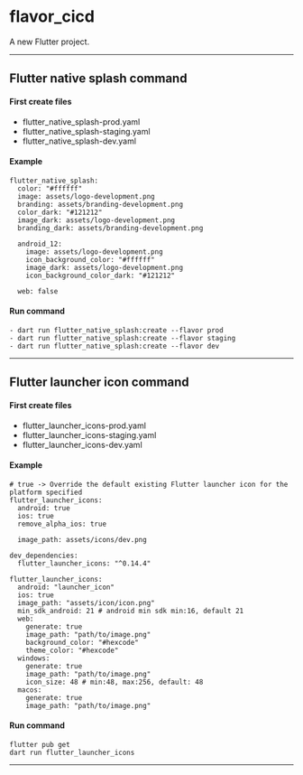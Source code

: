 # flavor_cicd

A new Flutter project.

---

## Flutter native splash command
#### First create files
- flutter_native_splash-prod.yaml
- flutter_native_splash-staging.yaml
- flutter_native_splash-dev.yaml
#### Example
```
flutter_native_splash:
  color: "#ffffff"
  image: assets/logo-development.png
  branding: assets/branding-development.png
  color_dark: "#121212"
  image_dark: assets/logo-development.png
  branding_dark: assets/branding-development.png

  android_12:
    image: assets/logo-development.png
    icon_background_color: "#ffffff"
    image_dark: assets/logo-development.png
    icon_background_color_dark: "#121212"

  web: false
```
#### Run command
```
- dart run flutter_native_splash:create --flavor prod
- dart run flutter_native_splash:create --flavor staging
- dart run flutter_native_splash:create --flavor dev
```
---

## Flutter launcher icon command
#### First create files
- flutter_launcher_icons-prod.yaml
- flutter_launcher_icons-staging.yaml
- flutter_launcher_icons-dev.yaml
#### Example
```
# true -> Override the default existing Flutter launcher icon for the platform specified
flutter_launcher_icons:
  android: true
  ios: true
  remove_alpha_ios: true

  image_path: assets/icons/dev.png
```
```
dev_dependencies:
  flutter_launcher_icons: "^0.14.4"

flutter_launcher_icons:
  android: "launcher_icon"
  ios: true
  image_path: "assets/icon/icon.png"
  min_sdk_android: 21 # android min sdk min:16, default 21
  web:
    generate: true
    image_path: "path/to/image.png"
    background_color: "#hexcode"
    theme_color: "#hexcode"
  windows:
    generate: true
    image_path: "path/to/image.png"
    icon_size: 48 # min:48, max:256, default: 48
  macos:
    generate: true
    image_path: "path/to/image.png"
```
#### Run command
```
flutter pub get
dart run flutter_launcher_icons
```
---